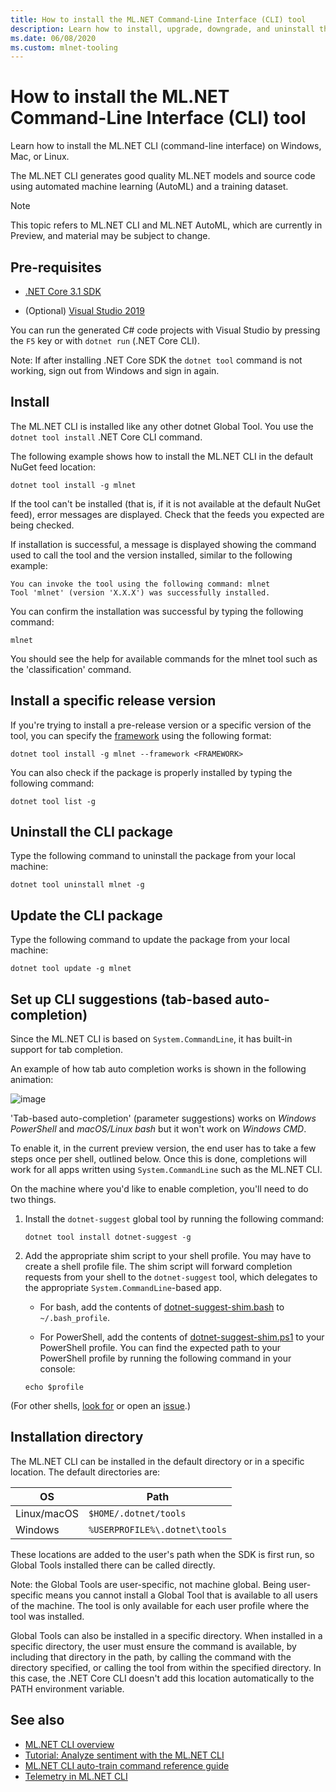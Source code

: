 ```yaml
---
title: How to install the ML.NET Command-Line Interface (CLI) tool
description: Learn how to install, upgrade, downgrade, and uninstall the ML.NET Command-Line Interface (CLI) tool.
ms.date: 06/08/2020
ms.custom: mlnet-tooling
---
```


# How to install the ML.NET Command-Line Interface (CLI) tool

Learn how to install the ML.NET CLI (command-line interface) on Windows, Mac, or Linux.

The ML.NET CLI generates good quality ML.NET models and source code using automated machine learning (AutoML) and a training dataset.

> [!NOTE]
> This topic refers to ML.NET CLI and ML.NET AutoML, which are currently in Preview, and material may be subject to change.

## Pre-requisites

- [.NET Core 3.1 SDK](https://dotnet.microsoft.com/download/dotnet/3.1)

- (Optional) [Visual Studio 2019](https://visualstudio.microsoft.com/vs/)

You can run the generated C# code projects with Visual Studio by pressing the `F5` key or with `dotnet run` (.NET Core CLI).

Note: If after installing .NET Core SDK the `dotnet tool` command is not working, sign out from Windows and sign in again.

## Install

The ML.NET CLI is installed like any other dotnet Global Tool. You use the `dotnet tool install` .NET Core CLI command.

The following example shows how to install the ML.NET CLI in the default NuGet feed location:

```dotnetcli
dotnet tool install -g mlnet
```

If the tool can't be installed (that is, if it is not available at the default NuGet feed), error messages are displayed. Check that the feeds you expected are being checked.

If installation is successful, a message is displayed showing the command used to call the tool and the version installed, similar to the following example:

```console
You can invoke the tool using the following command: mlnet
Tool 'mlnet' (version 'X.X.X') was successfully installed.
```

You can confirm the installation was successful by typing the following command:

```console
mlnet
```

You should see the help for available commands for the mlnet tool such as the 'classification' command.

## Install a specific release version

If you're trying to install a pre-release version or a specific version of the tool, you can specify the [framework](../../standard/frameworks.md) using the following format:

```dotnetcli
dotnet tool install -g mlnet --framework <FRAMEWORK>
```

You can also check if the package is properly installed by typing the following command:

```dotnetcli
dotnet tool list -g
```

## Uninstall the CLI package

Type the following command to uninstall the package from your local machine:

```dotnetcli
dotnet tool uninstall mlnet -g
```

## Update the CLI package

Type the following command to update the package from your local machine:

```dotnetcli
dotnet tool update -g mlnet
```

## Set up CLI suggestions (tab-based auto-completion)

Since the ML.NET CLI is based on `System.CommandLine`, it has built-in support for tab completion.

An example of how tab auto completion works is shown in the following animation:

![image](./media/cli-tab-completion.gif)

'Tab-based auto-completion' (parameter suggestions) works on *Windows PowerShell* and *macOS/Linux bash* but it won't work on *Windows CMD*.

To enable it, in the current preview version, the end user has to take a few steps once per shell, outlined below. Once this is done, completions will work for all apps written using `System.CommandLine` such as the ML.NET CLI.

On the machine where you'd like to enable completion, you'll need to do two things.

1. Install the `dotnet-suggest` global tool by running the following command:

    ```dotnetcli
    dotnet tool install dotnet-suggest -g
    ```

2. Add the appropriate shim script to your shell profile. You may have to create a shell profile file. The shim script will forward completion requests from your shell to the `dotnet-suggest` tool, which delegates to the appropriate `System.CommandLine`-based app.

    - For bash, add the contents of [dotnet-suggest-shim.bash](https://github.com/dotnet/System.CommandLine/blob/main/src/System.CommandLine.Suggest/dotnet-suggest-shim.bash) to `~/.bash_profile`.

    - For PowerShell, add the contents of [dotnet-suggest-shim.ps1](https://github.com/dotnet/System.CommandLine/blob/main/src/System.CommandLine.Suggest/dotnet-suggest-shim.ps1) to your PowerShell profile. You can find the expected path to your PowerShell profile by running the following command in your console:

    ```console
    echo $profile
    ```

(For other shells, [look for](https://github.com/dotnet/System.CommandLine/issues?q=is%3Aissue+is%3Aopen+label%3A%22shell+suggestion%22) or open an [issue](https://github.com/dotnet/System.CommandLine/issues).)

## Installation directory

The ML.NET CLI can be installed in the default directory or in a specific location. The default directories are:

| OS          | Path                          |
|-------------|-------------------------------|
| Linux/macOS | `$HOME/.dotnet/tools`         |
| Windows     | `%USERPROFILE%\.dotnet\tools` |

These locations are added to the user's path when the SDK is first run, so Global Tools installed there can be called directly.

Note: the Global Tools are user-specific, not machine global. Being user-specific means you cannot install a Global Tool that is available to all users of the machine. The tool is only available for each user profile where the tool was installed.

Global Tools can also be installed in a specific directory. When installed in a specific directory, the user must ensure the command is available, by including that directory in the path, by calling the command with the directory specified, or calling the tool from within the specified directory.
In this case, the .NET Core CLI doesn't add this location automatically to the PATH environment variable.

## See also

- [ML.NET CLI overview](../automate-training-with-cli.md)
- [Tutorial: Analyze sentiment with the ML.NET CLI](../tutorials/sentiment-analysis-cli.md)
- [ML.NET CLI auto-train command reference guide](../reference/ml-net-cli-reference.md)
- [Telemetry in ML.NET CLI](../resources/ml-net-cli-telemetry.md)
